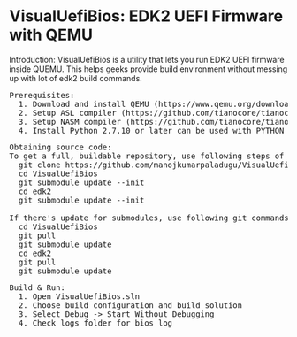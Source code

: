 # VisualUefiBios: EDK2 UEFI Firmware with QEMU

Introduction:
VisualUefiBios is a utility that lets you run EDK2 UEFI firmware inside QUEMU. This helps geeks provide build environment without messing up with lot of edk2 build commands. 

<pre>
Prerequisites:
  1. Download and install QEMU (https://www.qemu.org/download)
  2. Setup ASL compiler (https://github.com/tianocore/tianocore.github.io/wiki/Asl-Setup)
  3. Setup NASM compiler (https://github.com/tianocore/tianocore.github.io/wiki/Nasm-Setup)
  4. Install Python 2.7.10 or later can be used with PYTHON_HOME
</pre>

<pre>
Obtaining source code:
To get a full, buildable repository, use following steps of git command
  git clone https://github.com/manojkumarpaladugu/VisualUefiBios.git
  cd VisualUefiBios
  git submodule update --init
  cd edk2
  git submodule update --init

If there's update for submodules, use following git commands to get the latest submodules code
  cd VisualUefiBios
  git pull
  git submodule update
  cd edk2
  git pull
  git submodule update
</pre>

<pre>
Build & Run:
  1. Open VisualUefiBios.sln
  2. Choose build configuration and build solution
  3. Select Debug -> Start Without Debugging
  4. Check logs folder for bios log
</pre>
